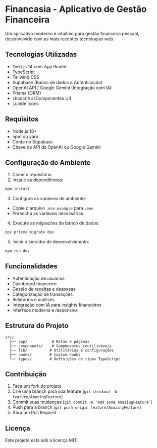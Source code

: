 # Financasia - Aplicativo de Gestão Financeira

Um aplicativo moderno e intuitivo para gestão financeira pessoal, desenvolvido com as mais recentes tecnologias web.

## Tecnologias Utilizadas

- Next.js 14 com App Router
- TypeScript
- Tailwind CSS
- Supabase (Banco de dados e Autenticação)
- OpenAI API / Google Gemini (Integração com IA)
- Prisma (ORM)
- shadcn/ui (Componentes UI)
- Lucide Icons

## Requisitos

- Node.js 18+ 
- npm ou yarn
- Conta no Supabase
- Chave de API da OpenAI ou Google Gemini

## Configuração do Ambiente

1. Clone o repositório
2. Instale as dependências:
```bash
npm install
```

3. Configure as variáveis de ambiente:
- Copie o arquivo `.env.example` para `.env`
- Preencha as variáveis necessárias

4. Execute as migrações do banco de dados:
```bash
npx prisma migrate dev
```

5. Inicie o servidor de desenvolvimento:
```bash
npm run dev
```

## Funcionalidades

- Autenticação de usuários
- Dashboard financeiro
- Gestão de receitas e despesas
- Categorização de transações
- Relatórios e análises
- Integração com IA para insights financeiros
- Interface moderna e responsiva

## Estrutura do Projeto

```
src/
  ├── app/           # Rotas e páginas
  ├── components/    # Componentes reutilizáveis
  ├── lib/          # Utilitários e configurações
  ├── hooks/        # Custom hooks
  └── types/        # Definições de tipos TypeScript
```

## Contribuição

1. Faça um fork do projeto
2. Crie uma branch para sua feature (`git checkout -b feature/AmazingFeature`)
3. Commit suas mudanças (`git commit -m 'Add some AmazingFeature'`)
4. Push para a branch (`git push origin feature/AmazingFeature`)
5. Abra um Pull Request

## Licença

Este projeto está sob a licença MIT. 